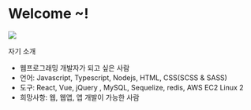 <h1>Welcome ~!</h1>
<img src="https://placeimg.com/200/200/arch">
<p>자기 소개</p>
<ul>
  <li>웹프로그래밍 개발자가 되고 싶은 사람</li>
  <li>언어: Javascript, Typescript, Nodejs,  HTML, CSS(SCSS & SASS)</li>
  <li>도구: React, Vue, jQuery , MySQL, Sequelize, redis, AWS EC2 Linux 2 </li>
  <li>희망사항: 웹, 웹앱, 앱 개발이 가능한 사람</li>  
</ul>










<!--
**chun-sung/chun-sung** is a ✨ _special_ ✨ repository because its `README.md` (this file) appears on your GitHub profile.

Here are some ideas to get you started:

- 🔭 I’m currently working on ...
- 🌱 I’m currently learning ...
- 👯 I’m looking to collaborate on ...
- 🤔 I’m looking for help with ...
- 💬 Ask me about ...
- 📫 How to reach me: ...
- 😄 Pronouns: ...
- ⚡ Fun fact: ...
-->
